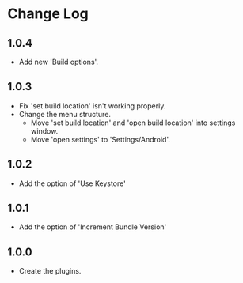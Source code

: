 # Change Log

## 1.0.4
- Add new 'Build options'.

## 1.0.3
- Fix 'set build location' isn't working properly.
- Change the menu structure.
    - Move 'set build location' and 'open build location' into settings window.
    - Move 'open settings' to 'Settings/Android'.

## 1.0.2
- Add the option of 'Use Keystore'

## 1.0.1
- Add the option of 'Increment Bundle Version'

## 1.0.0
- Create the plugins.